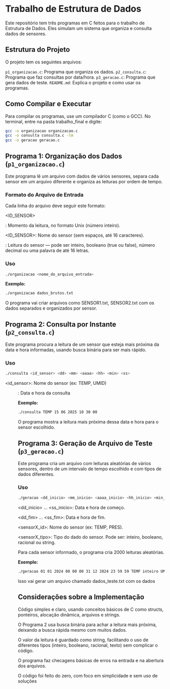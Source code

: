# Trabalho de Estrutura de Dados

Este repositório tem três programas em C feitos para o trabalho de Estrutura de Dados. Eles simulam um sistema que organiza e consulta dados de sensores.

## Estrutura do Projeto

O projeto tem os seguintes arquivos:

`p1_organizacao.c`: Programa que organiza os dados.
`p2_consulta.c`: Programa que faz consultas por data/hora.
`p3_geracao.c`: Programa que gera dados de teste.
`README.md`: Explica o projeto e como usar os programas.

## Como Compilar e Executar

Para compilar os programas, use um compilador C (como o GCC). No terminal, entre na pasta trabalho_final e digite:

```bash
gcc -o organizacao organizacao.c
gcc -o consulta consulta.c -lm
gcc -o geracao geracao.c
```

## Programa 1: Organização dos Dados (`p1_organizacao.c`)

Este programa lê um arquivo com dados de vários sensores, separa cada sensor em um arquivo diferente e organiza as leituras por ordem de tempo.

### Formato do Arquivo de Entrada

Cada linha do arquivo deve seguir este formato:

<TIMESTAMP> <ID_SENSOR> <VALOR>

<TIMESTAMP>: Momento da leitura, no formato Unix (número inteiro).

<ID_SENSOR>: Nome do sensor (sem espaços, até 16 caracteres).

<VALOR>: Leitura do sensor — pode ser inteiro, booleano (true ou false), número decimal ou uma palavra de até 16 letras.

### Uso

```bash
./organizacao <nome_do_arquivo_entrada>
```

**Exemplo:**

```bash
./organizacao dados_brutos.txt
```

O programa vai criar arquivos como SENSOR1.txt, SENSOR2.txt com os dados separados e organizados por sensor.

## Programa 2: Consulta por Instante (`p2_consulta.c`)

Este programa procura a leitura de um sensor que esteja mais próxima da data e hora informadas, usando busca binária para ser mais rápido.

### Uso

```bash
./consulta <id_sensor> <dd> <mm> <aaaa> <hh> <min> <ss>
```

<id_sensor>: Nome do sensor (ex: TEMP, UMID)

<dd> <mm> <aaaa> <hh> <min> <ss>: Data e hora da consulta

**Exemplo:**

```bash
./consulta TEMP 15 06 2025 10 30 00
```

O programa mostra a leitura mais próxima dessa data e hora para o sensor escolhido.

## Programa 3: Geração de Arquivo de Teste (`p3_geracao.c`)

Este programa cria um arquivo com leituras aleatórias de vários sensores, dentro de um intervalo de tempo escolhido e com tipos de dados diferentes.

### Uso

```bash
./geracao <dd_inicio> <mm_inicio> <aaaa_inicio> <hh_inicio> <min_inicio> <ss_inicio> <dd_fim> <mm_fim> <aaaa_fim> <hh_fim> <min_fim> <ss_fim> <sensor1_id> <sensor1_tipo> [sensor2_id sensor2_tipo ...]
```

<dd_inicio> ... <ss_inicio>: Data e hora de começo.

<dd_fim> ... <ss_fim>: Data e hora de fim.

<sensorX_id>: Nome do sensor (ex: TEMP, PRES).

<sensorX_tipo>: Tipo do dado do sensor. Pode ser: inteiro, booleano, racional ou string.

Para cada sensor informado, o programa cria 2000 leituras aleatórias.

**Exemplo:**

```bash
./geracao 01 01 2024 00 00 00 31 12 2024 23 59 59 TEMP inteiro UMID racional LUZ booleano MSG string
```
Isso vai gerar um arquivo chamado dados_teste.txt com os dados

## Considerações sobre a Implementação

Código simples e claro, usando conceitos básicos de C como structs, ponteiros, alocação dinâmica, arquivos e strings.

O Programa 2 usa busca binária para achar a leitura mais próxima, deixando a busca rápida mesmo com muitos dados.

O valor da leitura é guardado como string, facilitando o uso de diferentes tipos (inteiro, booleano, racional, texto) sem complicar o código.

O programa faz checagens básicas de erros na entrada e na abertura dos arquivos.

O código foi feito do zero, com foco em simplicidade e sem uso de soluções